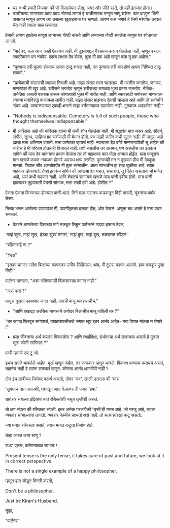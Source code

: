 - यह न थी हमारी किस्मत की जो विसालेयार होता,
अगर और जीते रहते, तो यहीं इंतजार होता।
- चाळीतल्या माणसाला काय काय सोसावं लागतं हे चाळीतलाच माणूस सांगू शकेल. चार बाजुला भिंती असतात म्हणून आपण त्या तसल्या खुराड्यांना घर म्हणतो. आपण कसं जगावं हे जिथे मरेपर्यंत ठरवता येत नाही त्याला चाळ म्हणतात.

प्रेमाची लागण झालेला माणूस लग्नाच्या गोष्टी करतो आणि लग्नाच्या गोष्टी संपलेला माणूस घर शोधायला लागतो.

- "पार्टनर, मला आज काही ऐकायचं नाही. मी तुझ्याबद्दल गैरसमज करून घेतलेला नाही, म्हणूनच मला स्पष्टीकरण पण नकोय. एकच लक्षात ठेव दोस्त, तुला मी हवा आहे म्हणून मला तू हवा आहेस."

- "कुणाचा तरी मुलगा होण्याचं आपण टाळू शकत नाही, पण कुणाचा तरी बाप होणं आपण निश्चित टाळू शकतो."

- "प्रत्येकाची संसाराची व्याख्या निराळी आहे. माझा संसार मस्त चाललाय. मी मस्तीत जगतोय. जगावर, माणसांवर मी खूष आहे. शरीराने जगतोय म्हणून शरीराच्या सगळ्या भुका प्रमाण मानतोय. नैतिक-अनैतिक असली बकबक करून कोणत्याही भुका मी मारीत नाही. आणि स्वतःसाठी समोरच्या माणसाला त्याच्या मनाविरुद्ध वाकायला लावीत नाही. माझा संसार माझ्याच देहाशी चालला आहे आणि तो सर्वार्थाने संपन्न आहे. पश्चात्तापाच्या एकाही क्षणाने माझा वर्तमानकाळ खाल्लेला नाही, भूतकाळ अडवलेला नाही."

- "Nobody is indispensable.
Cemetery is full of such people, those who thought themselves indispensable."

- मी आस्तिक आहे की नास्तिक ह्याचा मी कधी शोध घेतलेला नाही. मी श्रद्धावंत मात्र जरूर आहे. सौदर्य, संगीत, सुगंध, साहित्य ह्या सर्वांसाठी मी बेभान होतो. पण माझी जमीन कधी सुटत नाही. मी माणूस आहे ह्याचा मला अभिमान वाटतो. मला परमेश्वर व्हायचं नाही. नवऱ्याला देव वगैरे मानणाऱ्यांपैकी तू आहेस की नाहीस हे मी परिचय होऊनही विचारलं नाही. तशी नसलीस तर उत्तमच, पण असलीस तर इतकंच सांगेन की मला देव मानायचा प्रयत्न केलास तर तो माझ्यावर फार मोठा अन्याय होईल. मला माणूसच मान म्हणजे कळत-नकळत होणारे अपराध क्षम्य ठरतील. कुणाचंही मन न दुखवणं हीच मी देवपूजा मानतो. जिवात जीव असतोपर्यंत मी तुला सांभाळीन. आता सांभाळीन हा शब्द चुकीचा आहे. त्यात अहंकार डोकावतो. तेव्हा इतकंच सांगेन की आपल्या ह्या घरात, संसारात, तू चिंतेत असताना मी मजेत आहे, असं कधी घडणार नाही. आणि शेवटचं सांगायचं म्हणजे मला पत्नी हवीच होतो. मात्र पत्नी झाल्यावर तुझ्यातली प्रेयसी सांभाळ, मला सखी हवी आहे. होशील ?"

ऐकता ऐकता किरणच्या डोळ्यांत पाणी आलं. तिने मला दारातच कडकडून मिठी मारली, चुंबनांचा वर्षाव केला.

तिच्या भरून आलेल्या पापण्यांवर मी, पापणीइतका हलका होत, ओठ टेकले. अश्रूना चव असते हे मला प्रथम समजलं.

- वेटरने आणलेल्या विलाच्या मागे मजकूर लिहून पार्टनरने माझ्या हातात ठेवल्

'माझं सुख, माझं सुख, हंड्या झुंबरं टांगलं,'
माझं दुख, माझं दुख, तळघरात कोंडलं.'

"बहिणाबाई ना ?"

"Yes"

"इतका चांगला संदेश बिलाच्या कागदावर उगीच लिहिलास. थांब, मी दुसरा कागद आणतो. हाच मजकूर पुन्हा लिही." 

पार्टनर म्हणाला, "अशा संदेशासाठी बिलासारखा कागद नाही."

"असं कसं ?"

माणूस नुसता काव्यावर जगत नाही. मागची बाजू व्यवहाराचीच."

- "आणि एखाद्या अरसिक माणसाने अगोदर बिलाचीच बाजू पाहिली तर ?"

"तर कागद फिरवून सांगायचं, व्यवहारापलीकडे जगात खूप इतर आनंद आहेत- नया पैशात मांडता न येणारे !"

- मला जीवनाचा अर्थ कसला विचारतोस ? आणि त्याहीपेक्षा, संभोगाचा अर्थ लावायचा असतो हे मुळात तुला कोणी सांगितलं ?"

पाणी म्हणजे एच् टू ओ.

इथच सगळे थांबलेले आहेत. मूर्ख म्हणून नव्हेत, तर जाणकार म्हणून थांबले. विकरण पाण्याचं करायचं असतं, तहानेचं नाही हे त्यांना समजलं म्हणून. कोणता आनंद क्षणजीवी नाही ?



दोन इंच लांबीच्या जिभेवर पदार्थ असतो, तोवर 'चव', खाली उतरला की 'घास. 

'सुगंधाचं नातं नाकाशी, घशातून आत गेल्यावर ती फक्त 'हवा.'

खरं तर सगळ्या इंद्रियांचं नातं रसिकतेशी नसून तृप्तीशी असतं. 

तो क्षण संपला की रसिकता संपली. इतर अनेक गरजांपैकी 'तृप्ती'ही गरज आहे. जो गरजू आहे, त्याला व्यवहार सांभाळ्यावा लागतो. व्यवहार नेहमीच साधतो असं नाही. तो सत्यासारखा कटू असतो.

ज्या मनात रसिकता असते, त्याच मनात कटुता निर्माण होते.

तेव्हा जास्त काय सांगू ?

सध्या एकच, वर्तमानकाळ सांभाळ !

Present tense is the only tense, it takes care of past and future, we look at it in correct perspective.

There is not a single example of a happy philosopher.

म्हणून हात जोडून विनंती करतो,

Don't be a philosopher.

Just be Kiran's Husband.

तुझा,

"पार्टनर"
